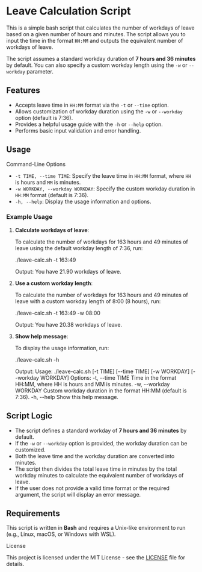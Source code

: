 # Leave Calculation Script

This is a simple bash script that calculates the number of workdays of leave based on a given number of hours and minutes. The script allows you to input the time in the format `HH:MM` and outputs the equivalent number of workdays of leave.

The script assumes a standard workday duration of **7 hours and 36 minutes** by default. You can also specify a custom workday length using the `-w` or `--workday` parameter.

## Features

- Accepts leave time in `HH:MM` format via the `-t` or `--time` option.
- Allows customization of workday duration using the `-w` or `--workday` option (default is 7:36).
- Provides a helpful usage guide with the `-h` or `--help` option.
- Performs basic input validation and error handling.

## Usage

Command-Line Options

- `-t TIME, --time TIME`: Specify the leave time in `HH:MM` format, where `HH` is hours and `MM` is minutes.
- `-w WORKDAY, --workday WORKDAY`: Specify the custom workday duration in `HH:MM` format (default is 7:36).
- `-h, --help`: Display the usage information and options.

### Example Usage

1. **Calculate workdays of leave**:

   To calculate the number of workdays for 163 hours and 49 minutes of leave using the default workday length of 7:36, run:

   ./leave-calc.sh -t 163:49

   Output:
   You have 21.90 workdays of leave.

2. **Use a custom workday length**:

   To calculate the number of workdays for 163 hours and 49 minutes of leave with a custom workday length of 8:00 (8 hours), run:

   ./leave-calc.sh -t 163:49 -w 08:00

   Output:
   You have 20.38 workdays of leave.

3. **Show help message**:

   To display the usage information, run:

   ./leave-calc.sh -h

   Output:
   Usage: ./leave-calc.sh [-t TIME] [--time TIME] [-w WORKDAY] [--workday WORKDAY]
   Options:
   -t, --time TIME Time in the format HH:MM, where HH is hours and MM is minutes.
   -w, --workday WORKDAY Custom workday duration in the format HH:MM (default is 7:36).
   -h, --help Show this help message.

## Script Logic

- The script defines a standard workday of **7 hours and 36 minutes** by default.
- If the `-w` or `--workday` option is provided, the workday duration can be customized.
- Both the leave time and the workday duration are converted into minutes.
- The script then divides the total leave time in minutes by the total workday minutes to calculate the equivalent number of workdays of leave.
- If the user does not provide a valid time format or the required argument, the script will display an error message.

## Requirements

This script is written in **Bash** and requires a Unix-like environment to run (e.g., Linux, macOS, or Windows with WSL).

License

This project is licensed under the MIT License - see the [LICENSE](LICENSE) file for details.
